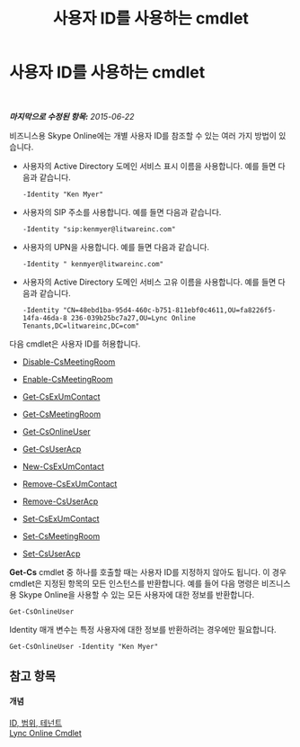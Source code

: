 ﻿---
title: 사용자 ID를 사용하는 cmdlet
TOCTitle: 사용자 ID를 사용하는 cmdlet
ms:assetid: be87409f-6372-4c70-91ac-6ef13dfbe65a
ms:mtpsurl: https://technet.microsoft.com/ko-kr/library/Dn362842(v=OCS.15)
ms:contentKeyID: 56270295
ms.date: 08/10/2015
mtps_version: v=OCS.15
ms.translationtype: HT
---

# 사용자 ID를 사용하는 cmdlet

 

_**마지막으로 수정된 항목:** 2015-06-22_

비즈니스용 Skype Online에는 개별 사용자 ID를 참조할 수 있는 여러 가지 방법이 있습니다.

  - 사용자의 Active Directory 도메인 서비스 표시 이름을 사용합니다. 예를 들면 다음과 같습니다.
    
        -Identity "Ken Myer"

  - 사용자의 SIP 주소를 사용합니다. 예를 들면 다음과 같습니다.
    
        -Identity "sip:kenmyer@litwareinc.com"

  - 사용자의 UPN을 사용합니다. 예를 들면 다음과 같습니다.
    
        -Identity " kenmyer@litwareinc.com"

  - 사용자의 Active Directory 도메인 서비스 고유 이름을 사용합니다. 예를 들면 다음과 같습니다.
    
        -Identity "CN=48ebd1ba-95d4-460c-b751-811ebf0c4611,OU=fa8226f5-14fa-46da-8 236-039b25bc7a27,OU=Lync Online Tenants,DC=litwareinc,DC=com"

다음 cmdlet은 사용자 ID를 허용합니다.

  - [Disable-CsMeetingRoom](https://docs.microsoft.com/en-us/powershell/module/skype/Disable-CsMeetingRoom)

  - [Enable-CsMeetingRoom](https://docs.microsoft.com/en-us/powershell/module/skype/Enable-CsMeetingRoom)

  - [Get-CsExUmContact](https://docs.microsoft.com/en-us/powershell/module/skype/Get-CsExUmContact)

  - [Get-CsMeetingRoom](https://docs.microsoft.com/en-us/powershell/module/skype/Get-CsMeetingRoom)

  - [Get-CsOnlineUser](https://docs.microsoft.com/en-us/powershell/module/skype/Get-CsOnlineUser?view=skype-ps)

  - [Get-CsUserAcp](https://docs.microsoft.com/en-us/powershell/module/skype/Get-CsUserAcp)

  - [New-CsExUmContact](https://docs.microsoft.com/en-us/powershell/module/skype/New-CsExUmContact)

  - [Remove-CsExUmContact](https://docs.microsoft.com/en-us/powershell/module/skype/Remove-CsExUmContact)

  - [Remove-CsUserAcp](https://docs.microsoft.com/en-us/powershell/module/skype/Remove-CsUserAcp)

  - [Set-CsExUmContact](https://docs.microsoft.com/en-us/powershell/module/skype/Set-CsExUmContact)

  - [Set-CsMeetingRoom](https://docs.microsoft.com/en-us/powershell/module/skype/Set-CsMeetingRoom)

  - [Set-CsUserAcp](https://docs.microsoft.com/en-us/powershell/module/skype/Set-CsUserAcp)

**Get-Cs** cmdlet 중 하나를 호출할 때는 사용자 ID를 지정하지 않아도 됩니다. 이 경우 cmdlet은 지정된 항목의 모든 인스턴스를 반환합니다. 예를 들어 다음 명령은 비즈니스용 Skype Online을 사용할 수 있는 모든 사용자에 대한 정보를 반환합니다.

    Get-CsOnlineUser

Identity 매개 변수는 특정 사용자에 대한 정보를 반환하려는 경우에만 필요합니다.

    Get-CsOnlineUser -Identity "Ken Myer"

## 참고 항목

#### 개념

[ID, 범위, 테넌트](identities-scopes-and-tenants-in-skype-for-business-online.md)  
[Lync Online Cmdlet](https://docs.microsoft.com/en-us/SkypeForBusiness/set-up-your-computer-for-windows-powershell/set-up-your-computer-for-windows-powershell)

